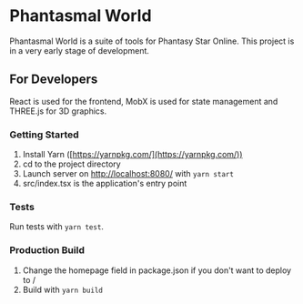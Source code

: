 # Phantasmal World

Phantasmal World is a suite of tools for Phantasy Star Online. This project is in a very early stage of development.

## For Developers

React is used for the frontend, MobX is used for state management and THREE.js for 3D graphics.

### Getting Started

1. Install Yarn ([https://yarnpkg.com/](https://yarnpkg.com/))
2. cd to the project directory
3. Launch server on [http://localhost:8080/](http://localhost:8080/) with `yarn start`
4. src/index.tsx is the application's entry point

### Tests

Run tests with `yarn test`.

### Production Build

1. Change the homepage field in package.json if you don't want to deploy to /
3. Build with `yarn build`
